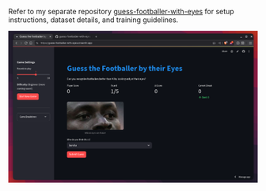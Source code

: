 Refer to my separate repository [guess-footballer-with-eyes](https://github.com/paudelsamir/guess-footballer-with-eyes) for setup instructions, dataset details, and training guidelines.

![alt text](../day116_demo.png)

